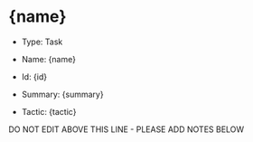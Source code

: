 # {name}

* Type: Task

* Name: {name}

* Id: {id}

* Summary: {summary}

* Tactic: {tactic}

DO NOT EDIT ABOVE THIS LINE - PLEASE ADD NOTES BELOW